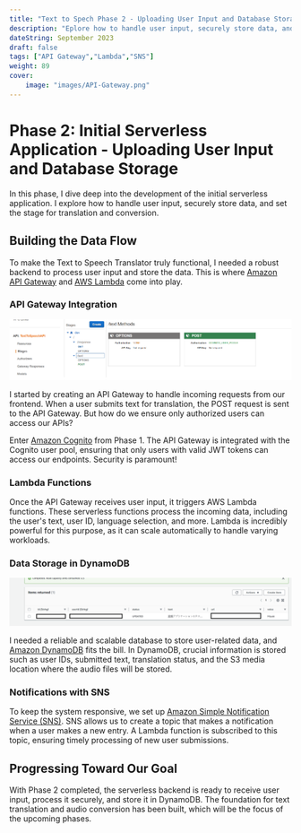 ```yaml
---
title: "Text to Spech Phase 2 - Uploading User Input and Database Storage"
description: "Eplore how to handle user input, securely store data, and set the stage for translation and conversion."
dateString: September 2023
draft: false
tags: ["API Gateway","Lambda","SNS"]
weight: 89
cover:
    image: "images/API-Gateway.png"
---
```



# Phase 2: Initial Serverless Application - Uploading User Input and Database Storage

In this phase, I dive deep into the development of the initial serverless application. I explore how to handle user input, securely store data, and set the stage for translation and conversion.

## Building the Data Flow

To make the Text to Speech Translator truly functional, I needed a robust backend to process user input and store the data. This is where [Amazon API Gateway](https://aws.amazon.com/api-gateway/) and [AWS Lambda](https://aws.amazon.com/lambda/) come into play.

### API Gateway Integration

![API-Gateway](images/API-Gateway-Large.png)

I started by creating an API Gateway to handle incoming requests from our frontend. When a user submits text for translation, the POST request is sent to the API Gateway. But how do we ensure only authorized users can access our APIs?

Enter [Amazon Cognito](https://aws.amazon.com/cognito/) from Phase 1. The API Gateway is integrated with the Cognito user pool, ensuring that only users with valid JWT tokens can access our endpoints. Security is paramount!

### Lambda Functions

Once the API Gateway receives user input, it triggers AWS Lambda functions. These serverless functions process the incoming data, including the user's text, user ID, language selection, and more. Lambda is incredibly powerful for this purpose, as it can scale automatically to handle varying workloads.

### Data Storage in DynamoDB

![API-Gateway](images/DynamoDB-Large.png)

I needed a reliable and scalable database to store user-related data, and [Amazon DynamoDB](https://aws.amazon.com/dynamodb/) fits the bill. In DynamoDB, crucial information is stored such as user IDs, submitted text, translation status, and the S3 media location where the audio files will be stored.

### Notifications with SNS

To keep the system responsive, we set up [Amazon Simple Notification Service (SNS)](https://aws.amazon.com/sns/). SNS allows us to create a topic that makes a notification when a user makes a new entry. A Lambda function is subscribed to this topic, ensuring timely processing of new user submissions.

## Progressing Toward Our Goal

With Phase 2 completed, the serverless backend is ready to receive user input, process it securely, and store it in DynamoDB. The foundation for text translation and audio conversion has been built, which will be the focus of the upcoming phases.